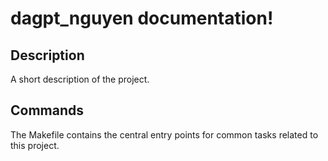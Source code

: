 # dagpt_nguyen documentation!

## Description

A short description of the project.

## Commands

The Makefile contains the central entry points for common tasks related to this project.

